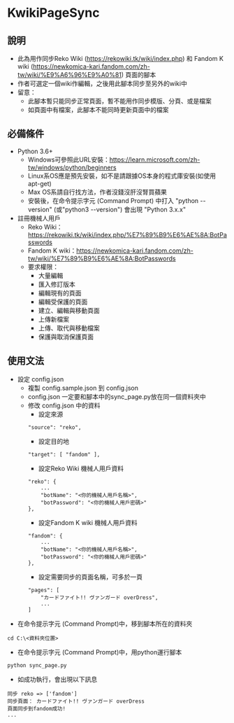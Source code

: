 # KwikiPageSync

## 說明
* 此為用作同步Reko Wiki (https://rekowiki.tk/wiki/index.php) 和 Fandom K wiki (https://newkomica-kari.fandom.com/zh-tw/wiki/%E9%A6%96%E9%A0%81) 頁面的腳本
* 作者可選定一個wiki作編輯，之後用此腳本同步至另外的wiki中
* 留意：
    * 此腳本暫只能同步正常頁面，暫不能用作同步模版、分頁、或是檔案
    * 如頁面中有檔案，此腳本不能同時更新頁面中的檔案

## 必備條件
* Python 3.6+    
    * Windows可參照此URL安裝：https://learn.microsoft.com/zh-tw/windows/python/beginners
    * Linux系OS應是預先安裝，如不是請跟據OS本身的程式庫安裝(如使用apt-get)
    * Max OS系請自行找方法，作者沒錢沒肝沒腎買蘋果
    * 安裝後，在命令提示字元 (Command Prompt) 中打入 "python --version" (或"python3 --version") 會出現 "Python 3.x.x"
* 註冊機械人用戶    
    * Reko Wiki：https://rekowiki.tk/wiki/index.php/%E7%89%B9%E6%AE%8A:BotPasswords
    * Fandom K wiki：https://newkomica-kari.fandom.com/zh-tw/wiki/%E7%89%B9%E6%AE%8A:BotPasswords
    * 要求權限：
        * 大量編輯
        * 匯入修訂版本	
        * 編輯現有的頁面	
        * 編輯受保護的頁面
        * 建立、編輯與移動頁面	
        * 上傳新檔案	
        * 上傳、取代與移動檔案
        * 保護與取消保護頁面


## 使用文法
* 設定 config.json
    * 複製 config.sample.json 到 config.json
    * config.json 一定要和腳本中的sync_page.py放在同一個資料夾中
    * 修改 config.json 中的資料
        * 設定來源
        ```
        "source": "reko",
        ```
        * 設定目的地
        ```
        "target": [ "fandom" ],
        ```
        * 設定Reko Wiki 機械人用戶資料
        ```
        "reko": {
            ...
            "botName": "<你的機械人用戶名稱>",
            "botPassword": "<你的機械人用戶密碼>"
        },
        ```
        * 設定Fandom K wiki 機械人用戶資料
        ```
        "fandom": {
            ...
            "botName": "<你的機械人用戶名稱>",
            "botPassword": "<你的機械人用戶密碼>"
        },
        ```
        * 設定需要同步的頁面名稱，可多於一頁
        ```
        "pages": [
            "カードファイト!! ヴァンガード overDress",
            ...            
        ]
        ```
* 在命令提示字元 (Command Prompt)中，移到腳本所在的資料夾
```
cd C:\<資料夾位置>
```
* 在命令提示字元 (Command Prompt)中，用python運行腳本
```
python sync_page.py
```
* 如成功執行，會出現以下訊息
```
同步 reko => ['fandom']
同步頁面： カードファイト!! ヴァンガード overDress
頁面同步到fandom成功!
...
```


